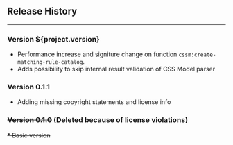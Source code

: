 ## Release History
-------------------------------

### Version ${project.version}

* Performance increase and signiture change on function `cssm:create-matching-rule-catalog`.
* Adds possibility to skip internal result validation of CSS Model parser

### Version 0.1.1

* Adding missing copyright statements and license info

### ~~Version 0.1.0~~ (Deleted because of license violations)

~~* Basic version~~


